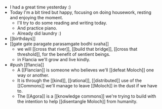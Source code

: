 - I had a great time yesterday :)
- Today I'm a bit tired but happy, focusing on doing housework, resting and enjoying the moment.
  - I'll try to do some reading and writing today.
  - And practice piano.
  - Already did laundry :)
- [[birthdays]]
- [[gate gate paragate parasamgate bodhi svaha]]
  - we will [[cross that river]], [[build that bridge]], [[cross that threshold]], for the benefit of sentient beings.
  - in Flancia we'll grow and live kindly.
- #push [[flancia]]
  - A [[Flancian]] is someone who believes we'll [[defeat Moloch]] one way or another.
  - It is through the [[kind]], [[rational]], [[distributed]] use of the [[Commons]] we'll manage to leave [[Moloch]] in the dust if we have to.
  - The [[Agora]] is a [[knowledge commons]] we're trying to build with the intention to help [[disentangle Moloch]] from humanity.
